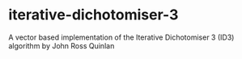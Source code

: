 # iterative-dichotomiser-3
A vector based implementation of the Iterative Dichotomiser 3 (ID3) algorithm by John Ross Quinlan
